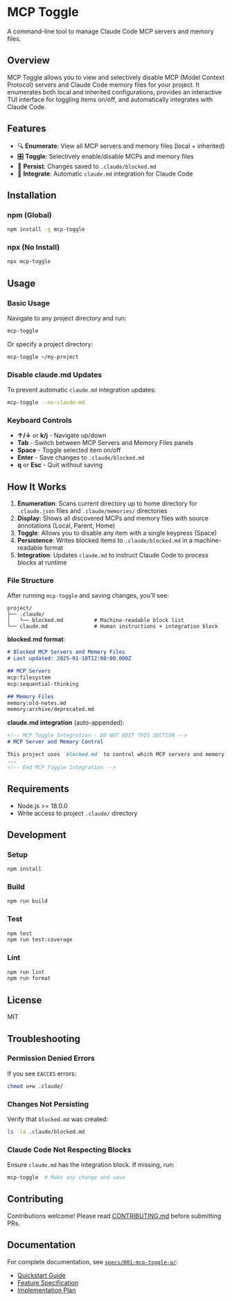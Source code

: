 # MCP Toggle

A command-line tool to manage Claude Code MCP servers and memory files.

## Overview

MCP Toggle allows you to view and selectively disable MCP (Model Context Protocol) servers and Claude Code memory files for your project. It enumerates both local and inherited configurations, provides an interactive TUI interface for toggling items on/off, and automatically integrates with Claude Code.

## Features

- 🔍 **Enumerate**: View all MCP servers and memory files (local + inherited)
- 🎛️ **Toggle**: Selectively enable/disable MCPs and memory files
- 💾 **Persist**: Changes saved to `.claude/blocked.md`
- 🔗 **Integrate**: Automatic `claude.md` integration for Claude Code

## Installation

### npm (Global)

```bash
npm install -g mcp-toggle
```

### npx (No Install)

```bash
npx mcp-toggle
```

## Usage

### Basic Usage

Navigate to any project directory and run:

```bash
mcp-toggle
```

Or specify a project directory:

```bash
mcp-toggle ~/my-project
```

### Disable claude.md Updates

To prevent automatic `claude.md` integration updates:

```bash
mcp-toggle --no-claude-md
```

### Keyboard Controls

- **↑/↓** or **k/j** - Navigate up/down
- **Tab** - Switch between MCP Servers and Memory Files panels
- **Space** - Toggle selected item on/off
- **Enter** - Save changes to `.claude/blocked.md`
- **q** or **Esc** - Quit without saving

## How It Works

1. **Enumeration**: Scans current directory up to home directory for `.claude.json` files and `.claude/memories/` directories
2. **Display**: Shows all discovered MCPs and memory files with source annotations (Local, Parent, Home)
3. **Toggle**: Allows you to disable any item with a single keypress (Space)
4. **Persistence**: Writes blocked items to `.claude/blocked.md` in a machine-readable format
5. **Integration**: Updates `claude.md` to instruct Claude Code to process blocks at runtime

### File Structure

After running `mcp-toggle` and saving changes, you'll see:

```
project/
├── .claude/
│   └── blocked.md          # Machine-readable block list
└── claude.md               # Human instructions + integration block
```

**blocked.md format**:
```markdown
# Blocked MCP Servers and Memory Files
# Last updated: 2025-01-10T12:00:00.000Z

## MCP Servers
mcp:filesystem
mcp:sequential-thinking

## Memory Files
memory:old-notes.md
memory:archive/deprecated.md
```

**claude.md integration** (auto-appended):
```markdown
<!-- MCP Toggle Integration - DO NOT EDIT THIS SECTION -->
# MCP Server and Memory Control

This project uses `blocked.md` to control which MCP servers and memory files are loaded.
...
<!-- End MCP Toggle Integration -->
```

## Requirements

- Node.js >= 18.0.0
- Write access to project `.claude/` directory

## Development

### Setup

```bash
npm install
```

### Build

```bash
npm run build
```

### Test

```bash
npm test
npm run test:coverage
```

### Lint

```bash
npm run lint
npm run format
```

## License

MIT

## Troubleshooting

### Permission Denied Errors

If you see `EACCES` errors:

```bash
chmod u+w .claude/
```

### Changes Not Persisting

Verify that `blocked.md` was created:

```bash
ls -la .claude/blocked.md
```

### Claude Code Not Respecting Blocks

Ensure `claude.md` has the integration block. If missing, run:

```bash
mcp-toggle  # Make any change and save
```

## Contributing

Contributions welcome! Please read [CONTRIBUTING.md](CONTRIBUTING.md) before submitting PRs.

## Documentation

For complete documentation, see [`specs/001-mcp-toggle-a/`](specs/001-mcp-toggle-a/):
- [Quickstart Guide](specs/001-mcp-toggle-a/quickstart.md)
- [Feature Specification](specs/001-mcp-toggle-a/spec.md)
- [Implementation Plan](specs/001-mcp-toggle-a/plan.md)

